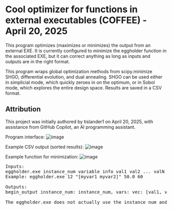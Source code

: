 # Cool optimizer for functions in external executables (COFFEE) - April 20, 2025
This program optimizes (maximizes or minimizes) the output from an external EXE. It is currently configured to minimize the eggholder function in the associated EXE, but it can correct anything as long as inputs and outputs are in the right format.

This program wraps global optimization methods from scipy.minimize SHGO, differential evolution, and dual annealing.  SHGO can be used either in simplicial mode, which quickly zeroes in on the optimum, or in Sobol mode, which explores the entire design space.  Results are saved in a CSV format.

## Attribution
This project was initially authored by tislander1 on April 20, 2025, with assistance from GitHub Copilot, an AI programming assistant.

Program interface:
![image](https://github.com/user-attachments/assets/5f878f61-9108-4807-9282-614cc45badb0)

Example CSV output (sorted results):
![image](https://github.com/user-attachments/assets/cd376d01-d42b-4be0-81af-5c2e2ff97cca)

Example function for minimization:
![image](https://github.com/user-attachments/assets/7a2ca5f6-b8e6-4c06-9491-af5929517b83)



<pre>
Inputs:
eggholder.exe instance_num variable info val1 val2 ... valN
Example: eggholder.exe 12 "[myvar1 myvar2]" 50.0 60

Outputs:
begin_output instance_num: instance_num, vars: vec: [val1, val2, ... valN], ans: end_output

The eggholder.exe does not actually use the instance_num and val1, val2 ..., so they can be anything. These are for future use with more complex executables.
</pre>
